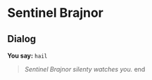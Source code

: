 # Sentinel Brajnor


## Dialog

**You say:** `hail`



>*Sentinel Brajnor silenty watches you.*
end
